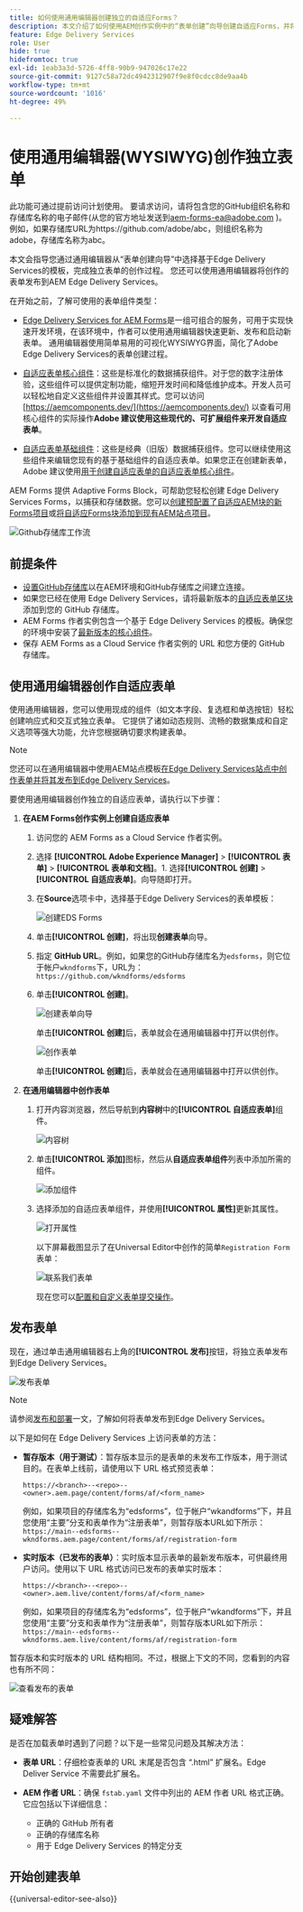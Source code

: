 ```yaml
---
title: 如何使用通用编辑器创建独立的自适应Forms？
description: 本文介绍了如何使用AEM创作实例中的“表单创建”向导创建自适应Forms，并将表单发布到AEM Edge Delivery Services。
feature: Edge Delivery Services
role: User
hide: true
hidefromtoc: true
exl-id: 1eab3a3d-5726-4ff8-90b9-947026c17e22
source-git-commit: 9127c58a72dc4942312907f9e8f0cdcc8de9aa4b
workflow-type: tm+mt
source-wordcount: '1016'
ht-degree: 49%

---
```


# 使用通用编辑器(WYSIWYG)创作独立表单

<span class="preview">此功能可通过提前访问计划使用。 要请求访问，请将包含您的GitHub组织名称和存储库名称的电子邮件(从您的官方地址发送到<a href="mailto:aem-forms-ea@adobe.com">aem-forms-ea@adobe.com</a> )。 例如，如果存储库URL为https://github.com/adobe/abc，则组织名称为adobe，存储库名称为abc。</span>

本文会指导您通过通用编辑器从“表单创建向导”中选择基于Edge Delivery Services的模板，完成独立表单的创作过程。 您还可以使用通用编辑器将创作的表单发布到AEM Edge Delivery Services。

<!--To publish forms to Edge Delivery Services, you must first establish a connection between your AEM environment and your GitHub repository. Once connected, you can author the forms using the Universal Editor, which follows a WYSIWYG (What You See Is What You Get) approach for a seamless and consistent user experience with Sites.-->

在开始之前，了解可使用的表单组件类型：

* [Edge Delivery Services for AEM Forms](/help/edge/docs/forms/universal-editor/overview-universal-editor-for-edge-delivery-services-for-forms.md)是一组可组合的服务，可用于实现快速开发环境，在该环境中，作者可以使用通用编辑器快速更新、发布和启动新表单。 通用编辑器使用简单易用的可视化WYSIWYG界面，简化了Adobe Edge Delivery Services的表单创建过程。

* [自适应表单核心组件](https://experienceleague.adobe.com/docs/experience-manager-core-components/using/adaptive-forms/introduction.html?lang=zh-Hans)：这些是标准化的数据捕获组件。对于您的数字注册体验，这些组件可以提供定制功能，缩短开发时间和降低维护成本。开发人员可以轻松地自定义这些组件并设置其样式。您可以访问 [https://aemcomponents.dev/](https://aemcomponents.dev/) 以查看可用核心组件的实际操作&#x200B;**Adobe 建议使用这些现代的、可扩展组件来开发自适应表单**。

* [自适应表单基础组件](/help/forms/creating-adaptive-form.md)：这些是经典（旧版）数据捕获组件。您可以继续使用这些组件来编辑您现有的基于基础组件的自适应表单。如果您正在创建新表单，Adobe 建议使用[用于创建自适应表单的自适应表单核心组件](#create-an-adaptive-form-core-components)。

AEM Forms 提供 Adaptive Forms Block，可帮助您轻松创建 Edge Delivery Services Forms，以捕获和存储数据。您可以[创建预配置了自适应AEM块的新Forms项目](#create-a-new-aem-project-pre-configured-with-adaptive-forms-block)或[将自适应Forms块添加到现有AEM站点项目](#add-adaptive-forms-block-to-your-existing-aem-project)。

![Github存储库工作流](/help/edge/assets/repo-workflow.png)

## 前提条件

* [设置GitHub存储库](/help/edge/docs/forms/universal-editor/getting-started-universal-editor.md#get-started-with-the-aem-forms-boilerplate-repository-template)以在AEM环境和GitHub存储库之间建立连接。
* 如果您已经在使用 Edge Delivery Services，请将最新版本的[自适应表单区块](/help/edge/docs/forms/universal-editor/getting-started-universal-editor.md#add-adaptive-forms-block-to-your-existing-aem-project)添加到您的 GitHub 存储库。
* AEM Forms 作者实例包含一个基于 Edge Delivery Services 的模板。确保您的环境中安装了[最新版本的核心组件](https://github.com/adobe/aem-core-forms-components)。
* 保存 AEM Forms as a Cloud Service 作者实例的 URL 和您方便的 GitHub 存储库。

## 使用通用编辑器创作自适应表单

使用通用编辑器，您可以使用现成的组件（如文本字段、复选框和单选按钮）轻松创建响应式和交互式独立表单。 它提供了诸如动态规则、流畅的数据集成和自定义选项等强大功能，允许您根据确切要求构建表单。

>[!NOTE]
>
> 您还可以在通用编辑器中使用AEM站点模板[在Edge Delivery Services站点中创作表单并将其发布到Edge Delivery Services](/help/edge/docs/forms/universal-editor/getting-started-universal-editor.md#create-a-new-aem-project)。

要使用通用编辑器创作独立的自适应表单，请执行以下步骤：

1. **在AEM Forms创作实例上创建自适应表单**

   1. 访问您的 AEM Forms as a Cloud Service 作者实例。
   1. 选择 **[!UICONTROL Adobe Experience Manager]** > **[!UICONTROL 表单]** > **[!UICONTROL 表单和文档]**。1. 选择&#x200B;**[!UICONTROL 创建]**  > **[!UICONTROL 自适应表单]**。向导随即打开。
   1. 在&#x200B;**Source**&#x200B;选项卡中，选择基于Edge Delivery Services的表单模板：

      ![创建EDS Forms](/help/edge/assets/create-eds-forms.png)

   1. 单击&#x200B;**[!UICONTROL 创建]**，将出现&#x200B;**创建表单**&#x200B;向导。
   1. 指定 **GitHub URL**。例如，如果您的GitHub存储库名为`edsforms`，则它位于帐户`wkndforms`下，URL为：
      `https://github.com/wkndforms/edsforms`
   1. 单击&#x200B;**[!UICONTROL 创建]**。

      ![创建表单向导](/help/edge/assets/create-form-wizard.png)

      单击&#x200B;**[!UICONTROL 创建]**&#x200B;后，表单就会在通用编辑器中打开以供创作。

      ![创作表单](/help/edge/assets/author-form.png)

      <!-- >[!NOTE]
        >
        > The Edge Delivery Services configuration for the forms based on Edge Delivery Services template is created automatically at the form's configuration container.-->

      单击&#x200B;**[!UICONTROL 创建]**&#x200B;后，表单就会在通用编辑器中打开以供创作。

1. **在通用编辑器中创作表单**

   1. 打开内容浏览器，然后导航到&#x200B;**内容树**&#x200B;中的&#x200B;**[!UICONTROL 自适应表单]**&#x200B;组件。

      ![内容树](/help/edge/assets/content-tree.png)

   1. 单击&#x200B;**[!UICONTROL 添加]**&#x200B;图标，然后从&#x200B;**自适应表单组件**&#x200B;列表中添加所需的组件。

      ![添加组件](/help/edge/assets/add-component.png)

   1. 选择添加的自适应表单组件，并使用&#x200B;**[!UICONTROL 属性]**&#x200B;更新其属性。

      ![打开属性](/help/edge/assets/component-properties.png)

      以下屏幕截图显示了在Universal Editor中创作的简单`Registration Form`表单：

      ![联系我们表单](/help/edge/assets/contact-us.png)

      现在您可以[配置和自定义表单提交操作](/help/edge/docs/forms/universal-editor/submit-action.md)。


<!--
## **Edge Delivery Services configuration of form**



   1. Navigate to **[!UICONTROL Tools]** > **[!UICONTROL Cloud Services]** >  **[!UICONTROL Edge Delivery Services Configuration]** on your AEM Forms as a Cloud Service author instance.

        ![Select Edge Delivery Services Configuration](/help/edge/assets/select-eds-conf.png)
   1. Select the folder that matches the form's name. For example, if your form is called 'registration-form' choose the folder `forms/registration-form` and selct the configuration and publish the configuration:

        ![Edge Delivery Services Configuration](/help/edge/assets/aem-instance-eds-configuration.png)

   1. Click **[!UICONTROL Properties]** to see the configuration.   
        ![Automatically created configuration](/help/edge/assets/aem-forms-create-configuration-github.png)

        You can leave the Edge Host option as it is. The form would be published to both preview (.page) and live (.live) environments. 

   1. Click **[!UICONTROL Save and Close]**. The configuration is saved. -->

## 发布表单

现在，通过单击通用编辑器右上角的&#x200B;**[!UICONTROL 发布]**&#x200B;按钮，将独立表单发布到Edge Delivery Services。

![发布表单](/help/edge/assets/publish-form.png)

>[!NOTE]
>
> 请参阅[发布和部署](/help/edge/docs/forms/universal-editor/publish-forms.md)一文，了解如何将表单发布到Edge Delivery Services。

以下是如何在 Edge Delivery Services 上访问表单的方法：

* **暂存版本（用于测试）**：暂存版本显示的是表单的未发布工作版本，用于测试目的。在表单上线前，请使用以下 URL 格式预览表单：

  `https://<branch>--<repo>--<owner>.aem.page/content/forms/af/<form_name>`

  例如，如果项目的存储库名为“edsforms”，位于帐户“wkandforms”下，并且您使用“主要”分支和表单作为“注册表单”，则暂存版本URL如下所示：
  `https://main--edsforms--wkndforms.aem.page/content/forms/af/registration-form`

* **实时版本（已发布的表单）**：实时版本显示表单的最新发布版本，可供最终用户访问。使用以下 URL 格式访问已发布的表单实时版本：

  `https://<branch>--<repo>--<owner>.aem.live/content/forms/af/<form_name>`

  例如，如果项目的存储库名为“edsforms”，位于帐户“wkandforms”下，并且您使用“主要”分支和表单作为“注册表单”，则暂存版本URL如下所示：
  `https://main--edsforms--wkndforms.aem.live/content/forms/af/registration-form`

暂存版本和实时版本的 URL 结构相同。不过，根据上下文的不同，您看到的内容也有所不同：

![查看发布的表单](/help/edge/assets/eds-view-publish-form.png)

## 疑难解答

是否在加载表单时遇到了问题？以下是一些常见问题及其解决方法：

* **表单 URL**：仔细检查表单的 URL 末尾是否包含 “.html” 扩展名。Edge Deliver Service 不需要此扩展名。

* **AEM 作者 URL**：确保 `fstab.yaml` 文件中列出的 AEM 作者 URL 格式正确。它应包括以下详细信息：

   * 正确的 GitHub 所有者
   * 正确的存储库名称
   * 用于 Edge Delivery Services 的特定分支

<!-- * **JSON Display**: If you see only JSON data instead of the actual form, your form block might be outdated. You can update it to the latest version available on https://github.com/adobe-rnd/aem-boilerplate-forms.
-->

## 开始创建表单

{{universal-editor-see-also}}
